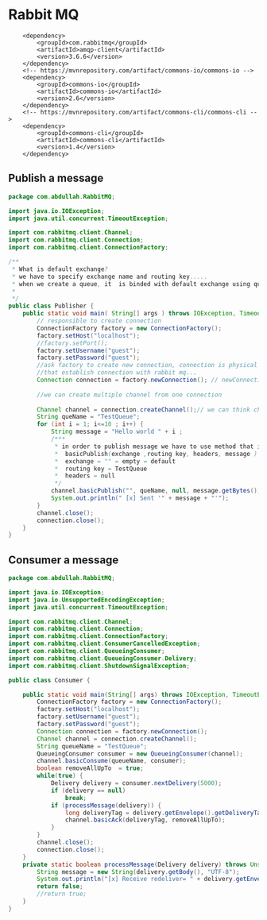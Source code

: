 # Rabbit MQ

        <dependency>
            <groupId>com.rabbitmq</groupId>
            <artifactId>amqp-client</artifactId>
            <version>3.6.6</version>
        </dependency>
        <!-- https://mvnrepository.com/artifact/commons-io/commons-io -->
        <dependency>
            <groupId>commons-io</groupId>
            <artifactId>commons-io</artifactId>
            <version>2.6</version>
        </dependency>
        <!-- https://mvnrepository.com/artifact/commons-cli/commons-cli -->
        <dependency>
            <groupId>commons-cli</groupId>
            <artifactId>commons-cli</artifactId>
            <version>1.4</version>
        </dependency>

## Publish a message
```java
package com.abdullah.RabbitMQ;

import java.io.IOException;
import java.util.concurrent.TimeoutException;

import com.rabbitmq.client.Channel;
import com.rabbitmq.client.Connection;
import com.rabbitmq.client.ConnectionFactory;

/**
 * What is default exchange?
 * we have to specify exchange name and routing key..... 
 * when we create a queue, it  is binded with default exchange using queue name 
 *
 */
public class Publisher {
    public static void main( String[] args ) throws IOException, TimeoutException{
        // responsible to create connection
        ConnectionFactory factory = new ConnectionFactory();
        factory.setHost("localhost");
        //factory.setPort();
        factory.setUsername("guest");
        factory.setPassword("guest");
        //ask factory to create new connection, connection is physical tcp connection
        //that establish connection with rabbit mq...
        Connection connection = factory.newConnection(); // newConnection() returns a connection object
        
        //we can create multiple channel from one connection
        
        Channel channel = connection.createChannel();// we can think channels as more virtual connection...
        String queName = "TestQueue";
        for (int i = 1; i<=10 ; i++) {
            String message = "Hello world " + i ;
            /***
             * in order to publish message we have to use method that is part of channel
             *  basicPublish(exchange ,routing key, headers, message )
             *  exchange = "" = empty = default
             *  routing key = TestQueue 
             *  headers = null
             */
            channel.basicPublish("", queName, null, message.getBytes());
            System.out.println(" [x] Sent '" + message + "'");
        }
        channel.close();
        connection.close();
    }
}
```


## Consumer a message
```java
package com.abdullah.RabbitMQ;

import java.io.IOException;
import java.io.UnsupportedEncodingException;
import java.util.concurrent.TimeoutException;

import com.rabbitmq.client.Channel;
import com.rabbitmq.client.Connection;
import com.rabbitmq.client.ConnectionFactory;
import com.rabbitmq.client.ConsumerCancelledException;
import com.rabbitmq.client.QueueingConsumer;
import com.rabbitmq.client.QueueingConsumer.Delivery;
import com.rabbitmq.client.ShutdownSignalException;

public class Consumer {

    public static void main(String[] args) throws IOException, TimeoutException, ShutdownSignalException, ConsumerCancelledException, InterruptedException {
        ConnectionFactory factory = new ConnectionFactory();
        factory.setHost("localhost");
        factory.setUsername("guest");
        factory.setPassword("guest");
        Connection connection = factory.newConnection();
        Channel channel = connection.createChannel();
        String queueName = "TestQueue";
        QueueingConsumer consumer = new QueueingConsumer(channel);
        channel.basicConsume(queueName, consumer);
        boolean removeAllUpTo  = true;
        while(true) {
            Delivery delivery = consumer.nextDelivery(5000);
            if (delivery == null)
                break;
            if (processMessage(delivery)) {
                long deliveryTag = delivery.getEnvelope().getDeliveryTag();
                channel.basicAck(deliveryTag, removeAllUpTo);
            }
        }
        channel.close();
        connection.close();
    }
    private static boolean processMessage(Delivery delivery) throws UnsupportedEncodingException{
        String message = new String(delivery.getBody(), "UTF-8");
        System.out.println("[x] Receive redeliver= " + delivery.getEnvelope().isRedeliver() + " Msg : " + message);
        return false;
        //return true;
    }
}

```